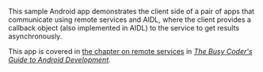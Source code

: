 This sample Android app demonstrates
the client side of a pair of apps that communicate using remote services and AIDL, where the client provides a callback object (also implemented in AIDL) to the service to get results asynchronously.

This app is covered in 
[the chapter on remote services](https://commonsware.com/Android/previews/remote-services-and-the-binding-pattern)
in [*The Busy Coder's Guide to Android Development*](https://commonsware.com/Android/).

